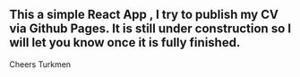 ## This a simple React App , I try to publish my CV via Github Pages. It is still under construction so I will let you know once it is fully finished.

Cheers
Turkmen
